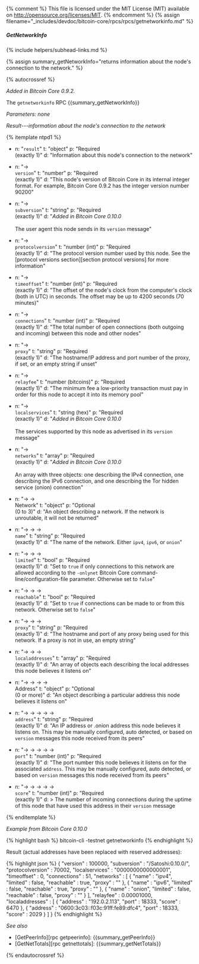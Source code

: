 {% comment %}
This file is licensed under the MIT License (MIT) available on
http://opensource.org/licenses/MIT.
{% endcomment %}
{% assign filename="_includes/devdoc/bitcoin-core/rpcs/rpcs/getnetworkinfo.md" %}

##### GetNetworkInfo
{% include helpers/subhead-links.md %}

{% assign summary_getNetworkInfo="returns information about the node's connection to the network." %}

{% autocrossref %}

*Added in Bitcoin Core 0.9.2.*

The `getnetworkinfo` RPC {{summary_getNetworkInfo}}

*Parameters: none*

*Result---information about the node's connection to the network*

{% itemplate ntpd1 %}
- n: "`result`"
  t: "object"
  p: "Required<br>(exactly 1)"
  d: "Information about this node's connection to the network"

- n: "→<br>`version`"
  t: "number"
  p: "Required<br>(exactly 1)"
  d: "This node's version of Bitcoin Core in its internal integer format.  For example, Bitcoin Core 0.9.2 has the integer version number 90200"

- n: "→<br>`subversion`"
  t: "string"
  p: "Required<br>(exactly 1)"
  d: "*Added in Bitcoin Core 0.10.0*<br><br>The user agent this node sends in its `version` message"

- n: "→<br>`protocolversion`"
  t: "number (int)"
  p: "Required<br>(exactly 1)"
  d: "The protocol version number used by this node.  See the [protocol versions section][section protocol versions] for more information"

- n: "→<br>`timeoffset`"
  t: "number (int)"
  p: "Required<br>(exactly 1)"
  d: "The offset of the node's clock from the computer's clock (both in UTC) in seconds.  The offset may be up to 4200 seconds (70 minutes)"

- n: "→<br>`connections`"
  t: "number (int)"
  p: "Required<br>(exactly 1)"
  d: "The total number of open connections (both outgoing and incoming) between this node and other nodes"

- n: "→<br>`proxy`"
  t: "string"
  p: "Required<br>(exactly 1)"
  d: "The hostname/IP address and port number of the proxy, if set, or an empty string if unset"

- n: "→<br>`relayfee`"
  t: "number (bitcoins)"
  p: "Required<br>(exactly 1)"
  d: "The minimum fee a low-priority transaction must pay in order for this node to accept it into its memory pool"

- n: "→<br>`localservices`"
  t: "string (hex)"
  p: "Required<br>(exactly 1)"
  d: "*Added in Bitcoin Core 0.10.0*<br><br>The services supported by this node as advertised in its `version` message"

- n: "→<br>`networks`"
  t: "array"
  p: "Required<br>(exactly 1)"
  d: "*Added in Bitcoin Core 0.10.0*<br><br>An array with three objects: one describing the IPv4 connection, one describing the IPv6 connection, and one describing the Tor hidden service (onion) connection"

- n: "→ →<br>Network"
  t: "object"
  p: "Optional<br>(0 to 3)"
  d: "An object describing a network.  If the network is unroutable, it will not be returned"

- n: "→ → →<br>`name`"
  t: "string"
  p: "Required<br>(exactly 1)"
  d: "The name of the network.  Either `ipv4`, `ipv6`, or `onion`"

- n: "→ → →<br>`limited`"
  t: "bool"
  p: "Required<br>(exactly 1)"
  d: "Set to `true` if only connections to this network are allowed according to the `-onlynet` Bitcoin Core command-line/configuration-file parameter.  Otherwise set to `false`"

- n: "→ → →<br>`reachable`"
  t: "bool"
  p: "Required<br>(exactly 1)"
  d: "Set to `true` if connections can be made to or from this network.  Otherwise set to `false`"

- n: "→ → →<br>`proxy`"
  t: "string"
  p: "Required<br>(exactly 1)"
  d: "The hostname and port of any proxy being used for this network.  If a proxy is not in use, an empty string"

- n: "→ → →<br>`localaddresses`"
  t: "array"
  p: "Required<br>(exactly 1)"
  d: "An array of objects each describing the local addresses this node believes it listens on"

- n: "→ → → →<br>Address"
  t: "object"
  p: "Optional<br>(0 or more)"
  d: "An object describing a particular address this node believes it listens on"

- n: "→ → → → →<br>`address`"
  t: "string"
  p: "Required<br>(exactly 1)"
  d: "An IP address or .onion address this node believes it listens on.  This may be manually configured, auto detected, or based on `version` messages this node received from its peers"

- n: "→ → → → →<br>`port`"
  t: "number (int)"
  p: "Required<br>(exactly 1)"
  d: "The port number this node believes it listens on for the associated `address`.  This may be manually configured, auto detected, or based on `version` messages this node received from its peers"

- n: "→ → → → →<br>`score`"
  t: "number (int)"
  p: "Required<br>(exactly 1)"
  d: >
    The number of incoming connections during the uptime of this node
    that have used this address in their `version` message

{% enditemplate %}

*Example from Bitcoin Core 0.10.0*

{% highlight bash %}
bitcoin-cli -testnet getnetworkinfo
{% endhighlight %}

Result (actual addresses have been replaced with reserved addresses):

{% highlight json %}
{
    "version" : 100000,
    "subversion" : "/Satoshi:0.10.0/",
    "protocolversion" : 70002,
    "localservices" : "0000000000000001",
    "timeoffset" : 0,
    "connections" : 51,
    "networks" : [
        {
            "name" : "ipv4",
            "limited" : false,
            "reachable" : true,
            "proxy" : ""
        },
        {
            "name" : "ipv6",
            "limited" : false,
            "reachable" : true,
            "proxy" : ""
        },
        {
            "name" : "onion",
            "limited" : false,
            "reachable" : false,
            "proxy" : ""
        }
    ],
    "relayfee" : 0.00001000,
    "localaddresses" : [
        {
            "address" : "192.0.2.113",
            "port" : 18333,
            "score" : 6470
        },
        {
            "address" : "0600:3c03::f03c:91ff:fe89:dfc4",
            "port" : 18333,
            "score" : 2029
        }
    ]
}
{% endhighlight %}

*See also*

* [GetPeerInfo][rpc getpeerinfo]: {{summary_getPeerInfo}}
* [GetNetTotals][rpc getnettotals]: {{summary_getNetTotals}}

{% endautocrossref %}
